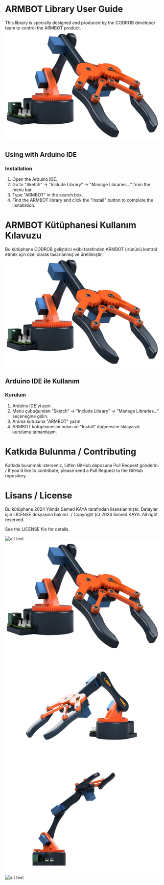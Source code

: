 # ARMBOT Library User Guide
This library is specially designed and produced by the CODROB developer team to control the ARMBOT product.
![alt text](<images/1 (2).jpg>)

## Using with Arduino IDE

### Installation

1. Open the Arduino IDE.
2. Go to "Sketch" -> "Include Library" -> "Manage Libraries..." from the menu bar.
3. Type "ARMBOT" in the search box.
4. Find the ARMBOT library and click the "Install" button to complete the installation.




# ARMBOT Kütüphanesi Kullanım Kılavuzu
Bu kütüphane CODROB  geliştirici ekibi tarafından ARMBOT ürününü kontrol etmek için özel olarak tasarlanmış ve üretilmiştir. 
![alt text](<images/1 (2).jpg>)

## Arduino IDE ile Kullanım

### Kurulum

1. Arduino IDE'yi açın.
2. Menu çubuğundan "Sketch" -> "Include Library" -> "Manage Libraries..." seçeneğine gidin.
3. Arama kutusuna "ARMBOT" yazın.
4. ARMBOT kütüphanesini bulun ve "Install" düğmesine tıklayarak kurulumu tamamlayın.




# Katkıda Bulunma / Contributing
Katkıda bulunmak isterseniz, lütfen GitHub deposuna Pull Request gönderin. / If you'd like to contribute, please send a Pull Request to the GitHub repository.

# Lisans / License
Bu kütüphane 2024 Yılında Samed KAYA tarafından lisanslanmıştır. Detaylar için LICENSE dosyasına bakınız. / Copyright (c) 2024 Samed KAYA. All right reserved.

 See the LICENSE file for details.

![alt text](<images/1 (1).jpg>)
![alt text](<images/1 (2).jpg>)
![alt text](<images/1 (4).jpg>)
![alt text](<images/1 (8).jpg>)
![alt text](<images/VEKTÖR.png>)
